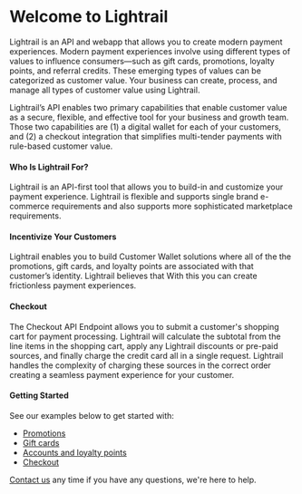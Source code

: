 # Welcome to Lightrail

<p class="intro">Lightrail is an API and webapp that allows you to create modern payment experiences. Modern payment experiences involve using different types of values to influence consumers—such as gift cards, promotions, loyalty points, and referral credits. These emerging types of values can be categorized as customer value. Your business can create, process, and manage all types of customer value using Lightrail.   </p> 

Lightrail’s API enables two primary capabilities that enable customer value as a secure, flexible, and effective tool for your business and growth team. Those two capabilities are (1) a digital wallet for each of your customers, and (2) a checkout integration that simplifies multi-tender payments with rule-based customer value. 

#### Who Is Lightrail For? 

Lightrail is an API-first tool that allows you to build-in and customize your payment experience. Lightrail is flexible and supports single brand e-commerce requirements and also supports more sophisticated marketplace requirements. 

#### Incentivize Your Customers

Lightrail enables you to build Customer Wallet solutions where all of the the promotions, gift cards, and loyalty points are associated with that customer’s identity. Lightrail believes that With this you can create frictionless payment experiences. 

#### Checkout
The Checkout API Endpoint allows you to submit a customer's shopping cart for payment processing. Lightrail will calculate the subtotal from the line items in the shopping cart, apply any Lightrail discounts or pre-paid sources, and finally charge the credit card all in a single request. Lightrail handles the complexity of charging these sources in the correct order creating a seamless payment experience for your customer.


#### Getting Started
See our examples below to get started with:

- [Promotions](#use-cases/promotions)
- [Gift cards](#use-cases/drop-in-gift-cards)
- [Accounts and loyalty points](#use-cases/accounts-and-points)
- [Checkout](#checkout)

<!--
- [Promotions](https://www.lightrail.com/docs/#promotions/getting-started-with-promotions)
- [Gift cards](https://www.lightrail.com/docs/#drop-in-gift-cards/drop-in-gift-cards)
- [Accounts and loyalty points](https://www.lightrail.com/docs/#accounts/accounts-and-points)
- [Checkout](https://lightrailapi.docs.apiary.io/#reference/0/transactions/process-an-order)
-->

[Contact us](mailto:hello@lightrail.com) any time if you have any questions, we're here to help. 
